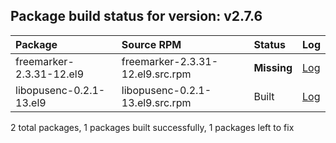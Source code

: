## Package build status for version: v2.7.6
Package | Source RPM | Status | Log
:--- | :--- | :--- | :---
freemarker-2.3.31-12.el9 | freemarker-2.3.31-12.el9.src.rpm | **Missing** | [Log](logs/freemarker-2.3.31-12.el9.src.rpm.log)
libopusenc-0.2.1-13.el9 | libopusenc-0.2.1-13.el9.src.rpm | Built | [Log](logs/libopusenc-0.2.1-13.el9.src.rpm.log)

2 total packages, 1 packages built successfully, 1 packages left to fix
